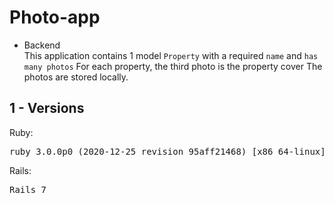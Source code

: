 # Photo-app

* Backend <br>
This application contains 1 model `Property` with a required `name` and `has many photos`
For each property, the third photo is the property cover
The photos are stored locally.



## 1 - Versions
 Ruby:
<pre>ruby 3.0.0p0 (2020-12-25 revision 95aff21468) [x86_64-linux]</pre>

 Rails:
<pre>Rails 7
</pre>


````````````````````````````````````````````````````````

